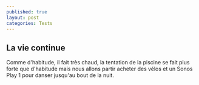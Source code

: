 ```yaml
---
published: true
layout: post
categories: Tests
---
```


## La vie continue

Comme d'habitude, il fait très chaud, la tentation de la piscine se fait plus forte que d'habitude mais nous allons partir acheter des vélos et un Sonos Play 1 pour danser jusqu'au bout de la nuit.
